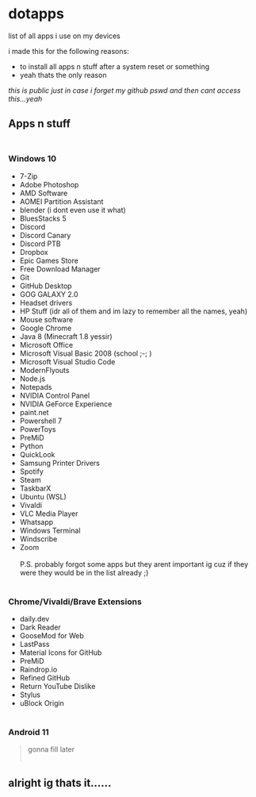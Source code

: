 # dotapps
list of all apps i use on my devices

i made this for the following reasons:

- to install all apps n stuff after a system reset or something
- yeah thats the only reason

*this is public just in case i forget my github pswd and then cant access this...yeah*

## Apps n stuff <br><br>
### Windows 10 <br>
- 7-Zip
- Adobe Photoshop
- AMD Software 
- AOMEI Partition Assistant
- blender (i dont even use it what)
- BluesStacks 5
- Discord
- Discord Canary
- Discord PTB
- Dropbox
- Epic Games Store
- Free Download Manager
- Git
- GitHub Desktop
- GOG GALAXY 2.0
- Headset drivers
- HP Stuff (idr all of them and im lazy to remember all the names, yeah)
- Mouse software 
- Google Chrome
- Java 8 (Minecraft 1.8 yessir)
- Microsoft Office
- Microsoft Visual Basic 2008 (school ;-; )
- Microsoft Visual Studio Code
- ModernFlyouts
- Node.js
- Notepads
- NVIDIA Control Panel 
- NVIDIA GeForce Experience 
- paint.net
- Powershell 7
- PowerToys
- PreMiD
- Python
- QuickLook
- Samsung Printer Drivers
- Spotify
- Steam
- TaskbarX
- Ubuntu (WSL)
- Vivaldi
- VLC Media Player
- Whatsapp
- Windows Terminal
- Windscribe
- Zoom <br><br>
P.S. probably forgot some apps but they arent important ig cuz if they were they would be in the list already ;)
<br><br>
### Chrome/Vivaldi/Brave Extensions
- daily.dev
- Dark Reader
- GooseMod for Web
- LastPass
- Material Icons for GitHub
- PreMiD
- Raindrop.io
- Refined GitHub
- Return YouTube Dislike
- Stylus
- uBlock Origin
<br><br>
### Android 11

> gonna fill later
<br><br>


## alright ig thats it......


